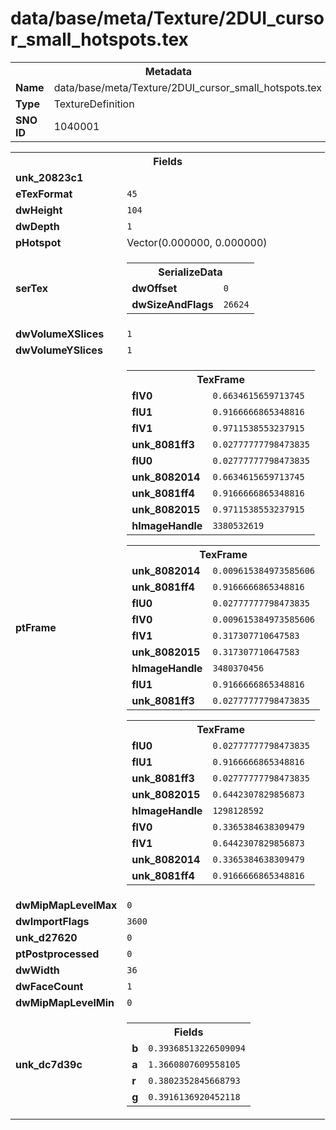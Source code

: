 <h1>data/base/meta/Texture/2DUI_cursor_small_hotspots.tex</h1><table><tr><th colspan="100%">Metadata</th></tr><tr><td><b>Name</b></td><td>data/base/meta/Texture/2DUI_cursor_small_hotspots.tex</td></tr><tr><td><b>Type</b></td><td>TextureDefinition</td></tr><tr><td><b>SNO ID</b></td><td>1040001</td></tr></table>

<table><tr><th colspan="100%">Fields</th></tr><tr><td><b>unk_20823c1</b></td><td></td></tr><tr><td><b>eTexFormat</b></td><td><code>45</code></td></tr><tr><td><b>dwHeight</b></td><td><code>104</code></td></tr><tr><td><b>dwDepth</b></td><td><code>1</code></td></tr><tr><td><b>pHotspot</b></td><td>Vector(0.000000, 0.000000)</td></tr><tr><td><b>serTex</b></td><td><table><tr><th colspan="100%">SerializeData</th></tr><tr><td><b>dwOffset</b></td><td><code>0</code></td></tr><tr><td><b>dwSizeAndFlags</b></td><td><code>26624</code></td></tr></table>


</td></tr><tr><td><b>dwVolumeXSlices</b></td><td><code>1</code></td></tr><tr><td><b>dwVolumeYSlices</b></td><td><code>1</code></td></tr><tr><td><b>ptFrame</b></td><td><table><tr><th colspan="100%">TexFrame</th></tr><tr><td><b>flV0</b></td><td><code>0.6634615659713745</code></td></tr><tr><td><b>flU1</b></td><td><code>0.9166666865348816</code></td></tr><tr><td><b>flV1</b></td><td><code>0.9711538553237915</code></td></tr><tr><td><b>unk_8081ff3</b></td><td><code>0.02777777798473835</code></td></tr><tr><td><b>flU0</b></td><td><code>0.02777777798473835</code></td></tr><tr><td><b>unk_8082014</b></td><td><code>0.6634615659713745</code></td></tr><tr><td><b>unk_8081ff4</b></td><td><code>0.9166666865348816</code></td></tr><tr><td><b>unk_8082015</b></td><td><code>0.9711538553237915</code></td></tr><tr><td><b>hImageHandle</b></td><td><code>3380532619</code></td></tr></table>


<table><tr><th colspan="100%">TexFrame</th></tr><tr><td><b>unk_8082014</b></td><td><code>0.009615384973585606</code></td></tr><tr><td><b>unk_8081ff4</b></td><td><code>0.9166666865348816</code></td></tr><tr><td><b>flU0</b></td><td><code>0.02777777798473835</code></td></tr><tr><td><b>flV0</b></td><td><code>0.009615384973585606</code></td></tr><tr><td><b>flV1</b></td><td><code>0.317307710647583</code></td></tr><tr><td><b>unk_8082015</b></td><td><code>0.317307710647583</code></td></tr><tr><td><b>hImageHandle</b></td><td><code>3480370456</code></td></tr><tr><td><b>flU1</b></td><td><code>0.9166666865348816</code></td></tr><tr><td><b>unk_8081ff3</b></td><td><code>0.02777777798473835</code></td></tr></table>


<table><tr><th colspan="100%">TexFrame</th></tr><tr><td><b>flU0</b></td><td><code>0.02777777798473835</code></td></tr><tr><td><b>flU1</b></td><td><code>0.9166666865348816</code></td></tr><tr><td><b>unk_8081ff3</b></td><td><code>0.02777777798473835</code></td></tr><tr><td><b>unk_8082015</b></td><td><code>0.6442307829856873</code></td></tr><tr><td><b>hImageHandle</b></td><td><code>1298128592</code></td></tr><tr><td><b>flV0</b></td><td><code>0.3365384638309479</code></td></tr><tr><td><b>flV1</b></td><td><code>0.6442307829856873</code></td></tr><tr><td><b>unk_8082014</b></td><td><code>0.3365384638309479</code></td></tr><tr><td><b>unk_8081ff4</b></td><td><code>0.9166666865348816</code></td></tr></table>


</td></tr><tr><td><b>dwMipMapLevelMax</b></td><td><code>0</code></td></tr><tr><td><b>dwImportFlags</b></td><td><code>3600</code></td></tr><tr><td><b>unk_d27620</b></td><td><code>0</code></td></tr><tr><td><b>ptPostprocessed</b></td><td><code>0</code></td></tr><tr><td><b>dwWidth</b></td><td><code>36</code></td></tr><tr><td><b>dwFaceCount</b></td><td><code>1</code></td></tr><tr><td><b>dwMipMapLevelMin</b></td><td><code>0</code></td></tr><tr><td><b>unk_dc7d39c</b></td><td><table><tr><th colspan="100%">Fields</th></tr><tr><td><b>b</b></td><td><code>0.39368513226509094</code></td></tr><tr><td><b>a</b></td><td><code>1.3660807609558105</code></td></tr><tr><td><b>r</b></td><td><code>0.3802352845668793</code></td></tr><tr><td><b>g</b></td><td><code>0.3916136920452118</code></td></tr></table>

</td></tr></table>

